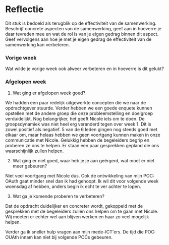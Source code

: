 Reflectie
==========

Dit stuk is bedoeld als terugblik op de effectiviteit van de samenwerking.
Beschrijf concrete aspecten van de samenwerking, geef aan in hoeverre je daar tevreden mee en wat de rol is van je eigen gedrag binnen dit aspect. Geef vervolgens aan hoe je met je eigen gedrag de effectiviteit van de samenwerking kan verbeteren.
 

### Vorige week
Wat wilde je vorige week ook alweer verbeteren en in hoeverre is dit gelukt? 
>

### Afgelopen week

1. Wat ging er afgelopen week goed?
>
We hadden een paar redelijk uitgewerkte concepten die we naar de opdrachtgever stuurde. Verder hebben we een goede enquete kunnen opstellen met de andere groep die onze probleemstelling en doelgroep verduidelijkt. Nog belangrijker, het geeft Nicole iets om te doen.
De groepsdynamiek was niet heel erg veranderd tegen over week 1. Dit is zowel positief als negatief. 5 van de 6 leden gingen nog steeds goed met elkaar om, maar helaas hebben we geen voortgang kunnen maken in onze communicatie met Nicole. Gelukkig hebben de begeleiders begrip en proberen ze ons te helpen. Er staan een paar gesprekken gepland die ons waarschijnlijk zullen helpen.

2. Wat ging er niet goed, waar heb je je aan geërgerd, wat moet er niet meer gebeuren?
> 
Niet veel voortgang met Nicole dus. Ook de ontwikkeling van mijn POC: OAuth gaat minder snel dan ik had gehoopt. Ik wil dit voor volgende week woensdag af hebben, anders begin ik echt te ver achter te lopen.
 
3. Wat ga je komende proberen te verbeteren?
>
Dat de opdracht duidelijker en concreter wordt, gekoppeld met de gesprekken met de begeleiders zullen ons helpen om te gaan met Nicole. Wij moeten er echter wel aan blijven werken en haar zo veel mogelijk helpen.

Verder ga ik sneller hulp vragen aan mijn mede-ICT'ers. De tijd die POC: OUAth innam kan niet bij volgende POCs gebeuren.

